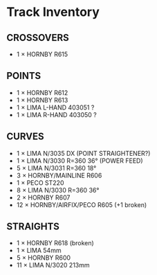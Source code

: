 # Track Inventory

## CROSSOVERS
* 1 × HORNBY R615


## POINTS
* 1 × HORNBY R612
* 1 × HORNBY R613
* 1 × LIMA L-HAND 403051 ?
* 1 × LIMA R-HAND 403050 ?


## CURVES
* 1 × LIMA N/3035 DX (POINT STRAIGHTENER?)
* 1 × LIMA N/3030 R=360 36° (POWER FEED)
* 5 × LIMA N/3031 R=360 18°
* 3 × HORNBY/MAINLINE R606
* 1 × PECO ST220
* 8 × LIMA N/3030 R=360 36°
* 2 × HORNBY R607
* 12 × HORNBY/AIRFIX/PECO R605 (+1 broken)


## STRAIGHTS
* 1 × HORNBY R618 (broken)
* 1 × LIMA 54mm
* 5 × HORNBY R600
* 11 × LIMA N/3020 213mm
